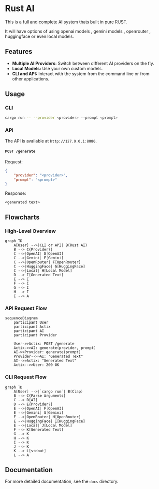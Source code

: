 # Rust AI

This is a full and complete AI system thats built in pure RUST.

It will have options of using openai models , gemini models , openrouter , huggingface or even local models.

## Features

*   **Multiple AI Providers:** Switch between different AI providers on the fly.
*   **Local Models:** Use your own custom models.
*   **CLI and API:** Interact with the system from the command line or from other applications.

## Usage

### CLI

```bash
cargo run -- --provider <provider> --prompt <prompt>
```

### API

The API is available at `http://127.0.0.1:8080`.

#### `POST /generate`

Request:

```json
{
    "provider": "<provider>",
    "prompt": "<prompt>"
}
```

Response:

```
<generated text>
```

## Flowcharts

### High-Level Overview

```mermaid
graph TD
    A[User] -->|CLI or API| B(Rust AI)
    B --> C{Provider?}
    C -->|OpenAI| D[OpenAI]
    C -->|Gemini| E[Gemini]
    C -->|OpenRouter| F[OpenRouter]
    C -->|HuggingFace| G[HuggingFace]
    C -->|Local| H[Local Model]
    D --> I[Generated Text]
    E --> I
    F --> I
    G --> I
    H --> I
    I --> A
```

### API Request Flow

```mermaid
sequenceDiagram
    participant User
    participant Actix
    participant AI
    participant Provider

    User->>Actix: POST /generate
    Actix->>AI: generate(provider, prompt)
    AI->>Provider: generate(prompt)
    Provider-->>AI: "Generated Text"
    AI-->>Actix: "Generated Text"
    Actix-->>User: 200 OK
```

### CLI Request Flow

```mermaid
graph TD
    A[User] -->|`cargo run`| B(Clap)
    B --> C{Parse Arguments}
    C --> D[AI]
    D --> E{Provider?}
    E -->|OpenAI| F[OpenAI]
    E -->|Gemini| G[Gemini]
    E -->|OpenRouter| H[OpenRouter]
    E -->|HuggingFace| I[HuggingFace]
    E -->|Local| J[Local Model]
    F --> K[Generated Text]
    G --> K
    H --> K
    I --> K
    J --> K
    K --> L[stdout]
    L --> A
```

## Documentation

For more detailed documentation, see the `docs` directory.

